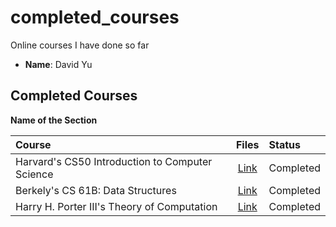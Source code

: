 # completed_courses
Online courses I have done so far



- **Name**: David Yu

## Completed Courses

**Name of the Section**

Course|Files|Status
:--|:--:|:--|
Harvard's CS50 Introduction to Computer Science| [Link](https://www.edx.org/course/introduction-computer-science-harvardx-cs50x)|Completed
Berkely's CS 61B: Data Structures| [Link](http://www.cs.berkeley.edu/%7Ejrs/61bf06/)|Completed
Harry H. Porter III's Theory of Computation|[Link](http://web.cecs.pdx.edu/~harry/videos/)|Completed
